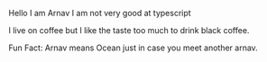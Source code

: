 Hello I am Arnav I am not very good at typescript

I live on coffee but I like the taste too much to drink black coffee.

Fun Fact: Arnav means Ocean just in case you meet another arnav.
